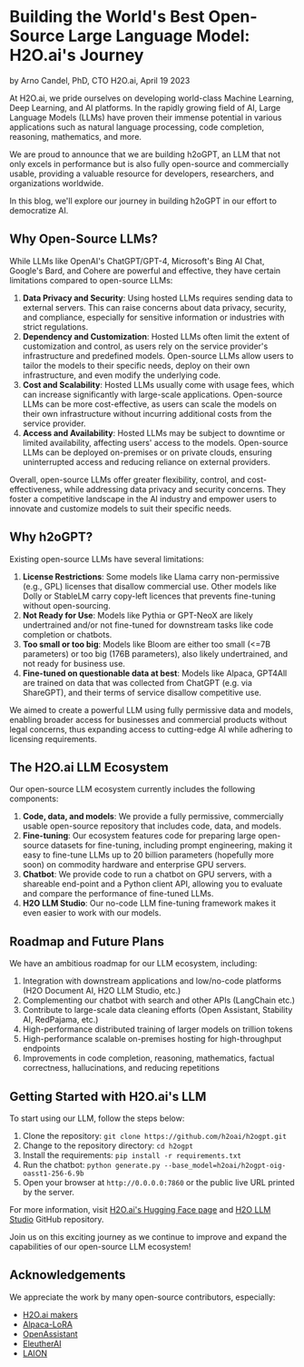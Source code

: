# Building the World's Best Open-Source Large Language Model: H2O.ai's Journey

by Arno Candel, PhD, CTO H2O.ai, April 19 2023

At H2O.ai, we pride ourselves on developing world-class Machine Learning, Deep Learning, and AI platforms.
In the rapidly growing field of AI, Large Language Models (LLMs) have proven their immense potential in various applications such as natural language processing, code completion, reasoning, mathematics, and more.

We are proud to announce that we are building h2oGPT, an LLM that not only excels in performance but is also fully open-source and commercially usable, providing a valuable resource for developers, researchers, and organizations worldwide.

In this blog, we'll explore our journey in building h2oGPT in our effort to democratize AI.

## Why Open-Source LLMs?

While LLMs like OpenAI's ChatGPT/GPT-4, Microsoft's Bing AI Chat, Google's Bard, and Cohere are powerful and effective, they have certain limitations compared to open-source LLMs:

1. **Data Privacy and Security**: Using hosted LLMs requires sending data to external servers. This can raise concerns about data privacy, security, and compliance, especially for sensitive information or industries with strict regulations.
2. **Dependency and Customization**: Hosted LLMs often limit the extent of customization and control, as users rely on the service provider's infrastructure and predefined models. Open-source LLMs allow users to tailor the models to their specific needs, deploy on their own infrastructure, and even modify the underlying code.
3. **Cost and Scalability**: Hosted LLMs usually come with usage fees, which can increase significantly with large-scale applications. Open-source LLMs can be more cost-effective, as users can scale the models on their own infrastructure without incurring additional costs from the service provider.
4. **Access and Availability**: Hosted LLMs may be subject to downtime or limited availability, affecting users' access to the models. Open-source LLMs can be deployed on-premises or on private clouds, ensuring uninterrupted access and reducing reliance on external providers.

Overall, open-source LLMs offer greater flexibility, control, and cost-effectiveness, while addressing data privacy and security concerns. They foster a competitive landscape in the AI industry and empower users to innovate and customize models to suit their specific needs.

## Why h2oGPT?

Existing open-source LLMs have several limitations:

1. **License Restrictions**: Some models like Llama carry non-permissive (e.g., GPL) licenses that disallow commercial use. Other models like Dolly or StableLM carry copy-left licences that prevents fine-tuning without open-sourcing.
2. **Not Ready for Use**: Models like Pythia or GPT-NeoX are likely undertrained and/or not fine-tuned for downstream tasks like code completion or chatbots.
3. **Too small or too big**: Models like Bloom are either too small (<=7B parameters) or too big (176B parameters), also likely undertrained, and not ready for business use.
4. **Fine-tuned on questionable data at best**: Models like Alpaca, GPT4All are trained on data that was collected from ChatGPT (e.g. via ShareGPT), and their terms of service disallow competitive use.

We aimed to create a powerful LLM using fully permissive data and models, enabling broader access for businesses and commercial products without legal concerns, thus expanding access to cutting-edge AI while adhering to licensing requirements.

## The H2O.ai LLM Ecosystem

Our open-source LLM ecosystem currently includes the following components:

1. **Code, data, and models**: We provide a fully permissive, commercially usable open-source repository that includes code, data, and models.
2. **Fine-tuning**: Our ecosystem features code for preparing large open-source datasets for fine-tuning, including prompt engineering, making it easy to fine-tune LLMs up to 20 billion parameters (hopefully more soon) on commodity hardware and enterprise GPU servers.
3. **Chatbot**: We provide code to run a chatbot on GPU servers, with a shareable end-point and a Python client API, allowing you to evaluate and compare the performance of fine-tuned LLMs.
4. **H2O LLM Studio**: Our no-code LLM fine-tuning framework makes it even easier to work with our models.

## Roadmap and Future Plans

We have an ambitious roadmap for our LLM ecosystem, including:

1. Integration with downstream applications and low/no-code platforms (H2O Document AI, H2O LLM Studio, etc.)
2. Complementing our chatbot with search and other APIs (LangChain etc.)
3. Contribute to large-scale data cleaning efforts (Open Assistant, Stability AI, RedPajama, etc.)
4. High-performance distributed training of larger models on trillion tokens
5. High-performance scalable on-premises hosting for high-throughput endpoints
6. Improvements in code completion, reasoning, mathematics, factual correctness, hallucinations, and reducing repetitions

## Getting Started with H2O.ai's LLM

To start using our LLM, follow the steps below:

1. Clone the repository: `git clone https://github.com/h2oai/h2ogpt.git`
2. Change to the repository directory: `cd h2ogpt`
3. Install the requirements: `pip install -r requirements.txt`
4. Run the chatbot: `python generate.py --base_model=h2oai/h2ogpt-oig-oasst1-256-6.9b`
5. Open your browser at `http://0.0.0.0:7860` or the public live URL printed by the server.

For more information, visit [H2O.ai's Hugging Face page](https://huggingface.co/h2oai) and [H2O LLM Studio](https://github.com/h2oai/h2o-llmstudio) GitHub repository.

Join us on this exciting journey as we continue to improve and expand the capabilities of our open-source LLM ecosystem!

## Acknowledgements

We appreciate the work by many open-source contributors, especially:

* [H2O.ai makers](https://h2o.ai/company/team/)
* [Alpaca-LoRA](https://github.com/tloen/alpaca-lora/)
* [OpenAssistant](https://open-assistant.io/)
* [EleutherAI](https://www.eleuther.ai/)
* [LAION](https://laion.ai/blog/oig-dataset/)
